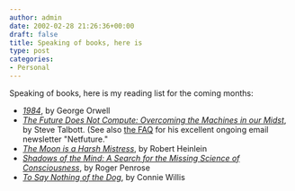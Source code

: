 ```yaml
---
author: admin
date: 2002-02-28 21:26:36+00:00
draft: false
title: Speaking of books, here is
type: post
categories:
- Personal
---
```


Speaking of books, here is my reading list for the coming months:



  * [_1984_](http://www.amazon.com/exec/obidos/ASIN/0451524934/qid=1014952968/sr=8-1/ref=sr_8_67_1/102-2574653-3061724), by George Orwell
  * [_The Future Does Not Compute: Overcoming the Machines in our Midst_](http://www.oreilly.com/~stevet/fdnc/index.html), by Steve Talbott. (See also [the FAQ](http://www.oreilly.com/~stevet/netfuture/faq.html) for his excellent ongoing email newsletter "Netfuture."
  * [_The Moon is a Harsh Mistress_](http://www.amazon.com/exec/obidos/ASIN/0312863551/qid=1014953271/sr=1-1/ref=sr_1_1/102-2574653-3061724), by Robert Heinlein
  * [_Shadows of the Mind: A Search for the Missing Science of Consciousness_](http://www.amazon.com/exec/obidos/ASIN/0195106466/qid=1014953344/sr=1-2/ref=sr_1_2/102-2574653-3061724), by Roger Penrose
  * [_To Say Nothing of the Dog_](http://www.amazon.com/exec/obidos/ASIN/0553575384/qid=1014953389/sr=1-1/ref=sr_1_1/102-2574653-3061724), by Connie Willis

